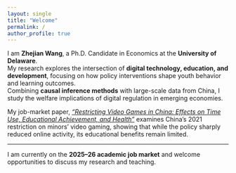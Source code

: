 ```yaml
---
layout: single
title: "Welcome"
permalink: /
author_profile: true
---
```


I am **Zhejian Wang**, a Ph.D. Candidate in Economics at the **University of Delaware**.  
My research explores the intersection of **digital technology, education, and development**, focusing on how policy interventions shape youth behavior and learning outcomes.  
Combining **causal inference methods** with large-scale data from China, I study the welfare implications of digital regulation in emerging economies.  

My job-market paper, *[“Restricting Video Games in China: Effects on Time Use, Educational Achievement, and Health”](/files/JMP.pdf)* examines China’s 2021 restriction on minors’ video gaming, showing that while the policy sharply reduced online activity, its educational benefits remain limited.

---

I am currently on the **2025–26 academic job market** and welcome opportunities to discuss my research and teaching.
